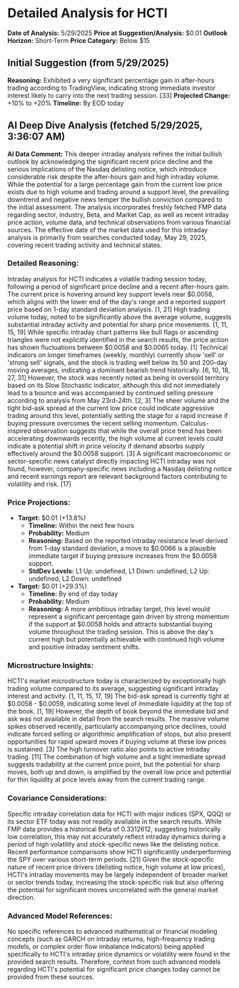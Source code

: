 # Detailed Analysis for HCTI

**Date of Analysis:** 5/29/2025
**Price at Suggestion/Analysis:** $0.01
**Outlook Horizon:** Short-Term
**Price Category:** Below $15

## Initial Suggestion (from 5/29/2025)
**Reasoning:** Exhibited a very significant percentage gain in after-hours trading according to TradingView, indicating strong immediate investor interest likely to carry into the next trading session. [33]
**Projected Change:** +10% to +20%
**Timeline:** By EOD today

## AI Deep Dive Analysis (fetched 5/29/2025, 3:36:07 AM)
**AI Data Comment:** This deeper intraday analysis refines the initial bullish outlook by acknowledging the significant recent price decline and the serious implications of the Nasdaq delisting notice, which introduce considerable risk despite the after-hours gain and high intraday volume. While the potential for a large percentage gain from the current low price exists due to high volume and trading around a support level, the prevailing downtrend and negative news temper the bullish conviction compared to the initial assessment. The analysis incorporates freshly fetched FMP data regarding sector, industry, Beta, and Market Cap, as well as recent intraday price action, volume data, and technical observations from various financial sources. The effective date of the market data used for this intraday analysis is primarily from searches conducted today, May 29, 2025, covering recent trading activity and technical states.

### Detailed Reasoning:
Intraday analysis for HCTI indicates a volatile trading session today, following a period of significant price decline and a recent after-hours gain. The current price is hovering around key support levels near $0.0058, which aligns with the lower end of the day's range and a reported support price based on 1-day standard deviation analysis. [1, 21] High trading volume today, noted to be significantly above the average volume, suggests substantial intraday activity and potential for sharp price movements. [1, 11, 15, 19] While specific intraday chart patterns like bull flags or ascending triangles were not explicitly identified in the search results, the price action has shown fluctuations between $0.0058 and $0.0065 today. [1] Technical indicators on longer timeframes (weekly, monthly) currently show 'sell' or 'strong sell' signals, and the stock is trading well below its 50 and 200-day moving averages, indicating a dominant bearish trend historically. [6, 10, 18, 27, 31] However, the stock was recently noted as being in oversold territory based on its Slow Stochastic indicator, although this did not immediately lead to a bounce and was accompanied by continued selling pressure according to analysis from May 23rd-24th. [2, 3] The sheer volume and the tight bid-ask spread at the current low price could indicate aggressive trading around this level, potentially setting the stage for a rapid increase if buying pressure overcomes the recent selling momentum. Calculus-inspired observation suggests that while the overall price trend has been accelerating downwards recently, the high volume at current levels could indicate a potential shift in price velocity if demand absorbs supply effectively around the $0.0058 support. [3] A significant macroeconomic or sector-specific news catalyst directly impacting HCTI intraday was not found, however, company-specific news including a Nasdaq delisting notice and recent earnings report are relevant background factors contributing to volatility and risk. [17]

### Price Projections:
- **Target:** $0.01 (+13.8%)
  - **Timeline:** Within the next few hours
  - **Probability:** Medium
  - **Reasoning:** Based on the reported intraday resistance level derived from 1-day standard deviation, a move to $0.0066 is a plausible immediate target if buying pressure increases from the $0.0058 support.
  - **StdDev Levels:** L1 Up: undefined, L1 Down: undefined, L2 Up: undefined, L2 Down: undefined
- **Target:** $0.01 (+29.3%)
  - **Timeline:** By end of day today
  - **Probability:** Medium
  - **Reasoning:** A more ambitious intraday target, this level would represent a significant percentage gain driven by strong momentum if the support at $0.0058 holds and attracts substantial buying volume throughout the trading session. This is above the day's current high but potentially achievable with continued high volume and positive intraday sentiment shifts.

### Microstructure Insights:
HCTI's market microstructure today is characterized by exceptionally high trading volume compared to its average, suggesting significant intraday interest and activity. [1, 11, 15, 17, 19] The bid-ask spread is currently tight at $0.0058 - $0.0059, indicating some level of immediate liquidity at the top of the book. [1, 19] However, the depth of book beyond the immediate bid and ask was not available in detail from the search results. The massive volume spikes observed recently, particularly accompanying price declines, could indicate forced selling or algorithmic amplification of stops, but also present opportunities for rapid upward moves if buying volume at these low prices is sustained. [3] The high turnover ratio also points to active intraday trading. [11] The combination of high volume and a tight immediate spread suggests tradability at the current price point, but the potential for sharp moves, both up and down, is amplified by the overall low price and potential for thin liquidity at price levels away from the current trading range.

### Covariance Considerations:
Specific intraday correlation data for HCTI with major indices (SPX, QQQ) or its sector ETF today was not readily available in the search results. While FMP data provides a historical Beta of 0.3312612, suggesting historically low correlation, this may not accurately reflect intraday dynamics during a period of high volatility and stock-specific news like the delisting notice. Recent performance comparisons show HCTI significantly underperforming the SPY over various short-term periods. [21] Given the stock-specific nature of recent price drivers (delisting notice, high volume at low prices), HCTI's intraday movements may be largely independent of broader market or sector trends today, increasing the stock-specific risk but also offering the potential for significant moves uncorrelated with the general market direction.

### Advanced Model References:
No specific references to advanced mathematical or financial modeling concepts (such as GARCH on intraday returns, high-frequency trading models, or complex order flow imbalance indicators) being applied specifically to HCTI's intraday price dynamics or volatility were found in the provided search results. Therefore, context from such advanced models regarding HCTI's potential for significant price changes today cannot be provided from these sources.

